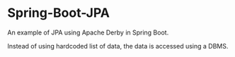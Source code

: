 # Spring-Boot-JPA

An example of JPA using Apache Derby in Spring Boot.

Instead of using hardcoded list of data, the data is accessed using a DBMS.
